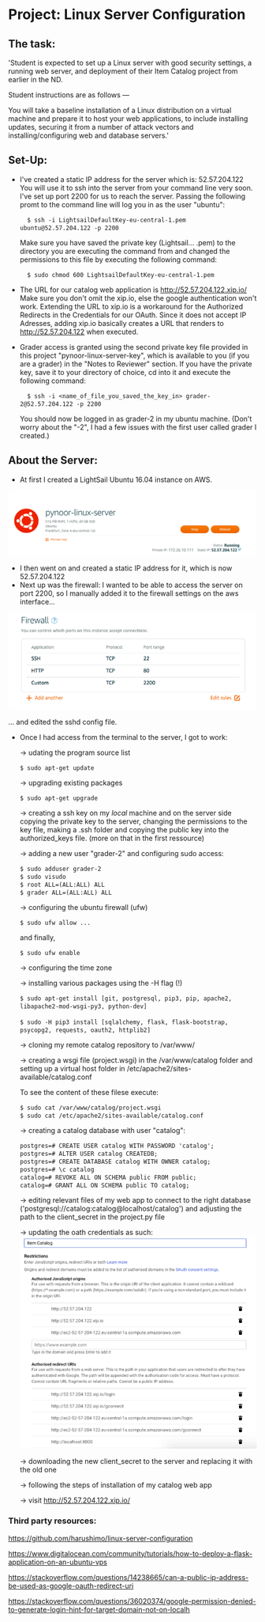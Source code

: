 # Project: Linux Server Configuration

## The task:

'Student is expected to set up a Linux server with good security settings, a running web server, and deployment of their Item Catalog project from earlier in the ND.

Student instructions are as follows —

You will take a baseline installation of a Linux distribution on a virtual machine and prepare it to host your web applications, to include installing updates, securing it from a number of attack vectors and installing/configuring web and database servers.'


## Set-Up:

- I've created a static IP address for the server which is: 52.57.204.122
  You will use it to ssh into the server from your command line very soon.
  I've set up port 2200 for us to reach the server. Passing the following promt to the
  command line will log you in as the user "ubuntu":

        $ ssh -i LightsailDefaultKey-eu-central-1.pem ubuntu@52.57.204.122 -p 2200

    Make sure you have saved the private key (Lightsail... .pem) to the directory
    you are executing the command from and changed the permissions to this file by executing the following command:

        $ sudo chmod 600 LightsailDefaultKey-eu-central-1.pem

- The URL for our catalog web application is http://52.57.204.122.xip.io/
  Make sure you don't omit the xip.io, else the google authentication won't work.
  Extending the URL to xip.io is a workaround for the Authorized Redirects in the Credentials for our OAuth. Since it does not accept IP Adresses, adding xip.io basically creates a URL that renders to http://52.57.204.122 when executed.

- Grader access is granted using the second private key file provided in this project      "pynoor-linux-server-key", which is available to you (if you are a grader) in the        "Notes to Reviewer" section.
  If you have the private key, save it to your directory of choice, cd into it and execute the following command:

        $ ssh -i <name_of_file_you_saved_the_key_in> grader-2@52.57.204.122 -p 2200

  You should now be logged in as grader-2 in my ubuntu machine. (Don't worry about the "-2", I had a few issues with the first user called grader I created.)


## About the Server:

  - At first I created a LightSail Ubuntu 16.04 instance on AWS.

  ![](https://raw.githubusercontent.com/pynoor/linux-server/master/images/Screen%20Shot%202019-02-04%20at%2017.19.49.png)

  - I then went on and created a static IP address for it, which is now 52.57.204.122
  - Next up was the firewall: I wanted to be able to access the server on port 2200, so I  manually added it to the firewall settings on the aws interface...

  ![](https://raw.githubusercontent.com/pynoor/linux-server/master/images/Screen%20Shot%202019-02-04%20at%2017.58.09.png)

  ... and edited the sshd config file.

  - Once I had access from the terminal to the server, I got to work:

    -> udating the program source list

        $ sudo apt-get update


    -> upgrading existing packages

        $ sudo apt-get upgrade


    -> creating a ssh key on my *local* machine and on the server side copying the private key to the server, changing the permissions to the key file, making a .ssh folder and copying the public key into the authorized_keys file. (more on that in the first ressource)


    -> adding a new user "grader-2" and configuring sudo access:

        $ sudo adduser grader-2
        $ sudo visudo
        $ root ALL=(ALL:ALL) ALL
        $ grader ALL=(ALL:ALL) ALL


    -> configuring the ubuntu firewall (ufw)

        $ sudo ufw allow ...

    and finally,

        $ sudo ufw enable


    -> configuring the time zone


    -> installing various packages using the -H flag (!)

        $ sudo apt-get install [git, postgresql, pip3, pip, apache2, libapache2-mod-wsgi-py3, python-dev]

        $ sudo -H pip3 install [sqlalchemy, flask, flask-bootstrap, psycopg2, requests, oauth2, httplib2]

    -> cloning my remote catalog repository to /var/www/


    -> creating a wsgi file (project.wsgi) in the /var/www/catalog folder and setting up a virtual host folder in /etc/apache2/sites-available/catalog.conf

    To see the content of these filese execute:

        $ sudo cat /var/www/catalog/project.wsgi
        $ sudo cat /etc/apache2/sites-available/catalog.conf


    -> creating a catalog database with user "catalog":

        postgres=# CREATE USER catalog WITH PASSWORD 'catalog';
        postgres=# ALTER USER catalog CREATEDB;
        postgres=# CREATE DATABASE catalog WITH OWNER catalog;
        postgres=# \c catalog
        catalog=# REVOKE ALL ON SCHEMA public FROM public;
        catalog=# GRANT ALL ON SCHEMA public TO catalog;


    -> editing relevant files of my web app to connect to the right database ('postgresql://catalog:catalog@localhost/catalog')
    and adjusting the path to the client_secret in the project.py file


    -> updating the oath credentials as such:
    ![](https://raw.githubusercontent.com/pynoor/linux-server/master/images/Screen%20Shot%202019-02-04%20at%2020.12.13.png)


    -> downloading the new client_secret to the server and replacing it with the old one


    -> following the steps of installation of my catalog web app


    -> visit http://52.57.204.122.xip.io/


### Third party resources:

https://github.com/harushimo/linux-server-configuration

https://www.digitalocean.com/community/tutorials/how-to-deploy-a-flask-application-on-an-ubuntu-vps


https://stackoverflow.com/questions/14238665/can-a-public-ip-address-be-used-as-google-oauth-redirect-uri

https://stackoverflow.com/questions/36020374/google-permission-denied-to-generate-login-hint-for-target-domain-not-on-localh
